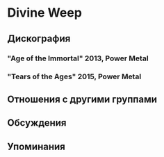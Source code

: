 # Divine Weep



## Дискография

### "Age of the Immortal" 2013, Power Metal



### "Tears of the Ages" 2015, Power Metal




## Отношения с другими группами


## Обсуждения


## Упоминания

